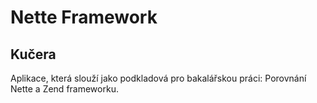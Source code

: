 Nette Framework
===============


Kučera
------

Aplikace, která slouží jako podkladová pro bakalářskou práci: Porovnání Nette a Zend frameworku.